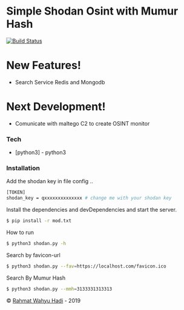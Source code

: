 # Simple Shodan Osint with Mumur Hash


[![Build Status](https://travis-ci.org/joemccann/dillinger.svg?branch=master)](https://travis-ci.org/joemccann/dillinger)


# New Features!

  - Search Service Redis and Mongodb 
# Next Development!
  - Comunicate with maltego C2 to create OSINT monitor
 



### Tech


* [python3] - python3


### Installation

Add the shodan key in file config ..

```sh
[TOKEN]
shodan_key = qxxxxxxxxxxxxxx # change me with your shodan key 
```


Install the dependencies and devDependencies and start the server.

```sh
$ pip install -r mod.txt 
```

How to run 

```sh
$ python3 shodan.py -h
```

Search by favicon-url

```sh
$ python3 shodan.py --fav=https://localhost.com/favicon.ico
```
Search By Mumur Hash
```sh
$ python3 shodan.py --mmh=3133331313313
```

&copy; [Rahmat Wahyu Hadi](https://github.com/wahyuhadi/) - 2019